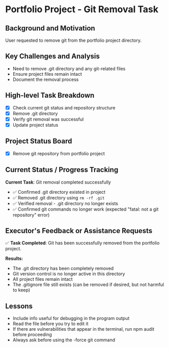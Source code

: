 # Portfolio Project - Git Removal Task

## Background and Motivation
User requested to remove git from the portfolio project directory.

## Key Challenges and Analysis
- Need to remove .git directory and any git-related files
- Ensure project files remain intact
- Document the removal process

## High-level Task Breakdown
- [x] Check current git status and repository structure
- [x] Remove .git directory 
- [x] Verify git removal was successful
- [x] Update project status

## Project Status Board
- [x] Remove git repository from portfolio project

## Current Status / Progress Tracking
**Current Task**: Git removal completed successfully
- ✅ Confirmed .git directory existed in project
- ✅ Removed .git directory using `rm -rf .git`
- ✅ Verified removal - .git directory no longer exists
- ✅ Confirmed git commands no longer work (expected "fatal: not a git repository" error)

## Executor's Feedback or Assistance Requests
✅ **Task Completed**: Git has been successfully removed from the portfolio project.

**Results:**
- The .git directory has been completely removed
- Git version control is no longer active in this directory
- All project files remain intact
- The .gitignore file still exists (can be removed if desired, but not harmful to keep)

## Lessons
- Include info useful for debugging in the program output
- Read the file before you try to edit it
- If there are vulnerabilities that appear in the terminal, run npm audit before proceeding
- Always ask before using the -force git command 